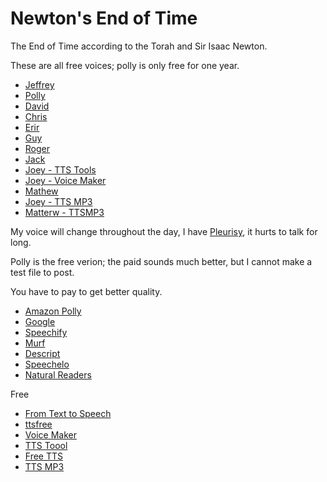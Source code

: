 # Newton's End of Time

The End of Time according to the Torah and Sir Isaac Newton.

These are all free voices; polly is only free for one year.

* [Jeffrey](http://lightwizzard.com/audio/end-of-time/000001.mp3)
* [Polly](http://lightwizzard.com/audio/end-of-time/000001A.mp3)
* [David](http://lightwizzard.com/audio/end-of-time/000001B.mp3)
* [Chris](http://lightwizzard.com/audio/end-of-time/ttsfree-chris.mp3)
* [Erir](http://lightwizzard.com/audio/end-of-time/ttsfree-eric.mp3)
* [Guy](http://lightwizzard.com/audio/end-of-time/ttsfree-guy.mp3)
* [Roger](http://lightwizzard.com/audio/end-of-time/ttsfree-roger.mp3)
* [Jack](http://lightwizzard.com/audio/end-of-time/jack-voicemaker.in-speech.mp3)
* [Joey - TTS Tools](http://lightwizzard.com/audio/end-of-time/joey-ttstool.mp3)
* [Joey - Voice Maker](http://lightwizzard.com/audio/end-of-time/joey-voicemaker.in-speech.mp3)
* [Mathew](http://lightwizzard.com/audio/end-of-time/mathew-voicemaker.in-speech.mp3)
* [Joey - TTS MP3](http://lightwizzard.com/audio/end-of-time/joey-ttsMP3.mp3)
* [Matterw - TTSMP3](http://lightwizzard.com/audio/end-of-time/matterw-ttsMP3.mp3)

My voice will change throughout the day, I have [Pleurisy](https://www.mayoclinic.org/diseases-conditions/pleurisy/symptoms-causes/syc-20351863), it hurts to talk for long.

Polly is the free verion; the paid sounds much better, but I cannot make a test file to post.

You have to pay to get better quality.

* [Amazon Polly](https://aws.amazon.com/polly/)
* [Google](https://cloud.google.com/text-to-speech)
* [Speechify](https://speechify.com)
* [Murf](https://murf.ai)
* [Descript](https://www.descript.com)
* [Speechelo](https://speechelo.com/#demo)
* [Natural Readers](https://www.naturalreaders.com/online/)

Free

* [From Text to Speech](http://www.fromtexttospeech.com/)
* [ttsfree](https://ttsfree.com/)
* [Voice Maker](https://voicemaker.in/)
* [TTS Toool](https://ttstool.com/)
* [Free TTS](https://freetts.com/)
* [TTS MP3](https://ttsmp3.com/)
